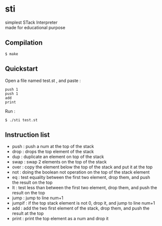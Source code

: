 # sti

simplest STack Interpreter  
made for educational purpose

## Compilation

	$ make
  
## Quickstart

Open a file named test.st , and paste :

```
push 1
push 1
add
print
```

Run :

	$ ./sti test.st
  
  
## Instruction list

- push <num> : push a num at the top of the stack
- drop : drops the top element of the stack
- dup : duplicate an element on top of the stack
- swap : swap 2 elements on the top of the stack
- over : copy the element below the top of the stack and put it at the top
- not : doing the boolean not operation on the top of the stack element
- eq : test equality between the first two element, drop them, and push the result on the top
- lt : test less than between the first two element, drop them, and push the result on the top
- jump <num> : jump to line num+1
- jumpif <num> : if the top stack element is not 0, drop it, and jump to line num+1
- add : add the two first element of the stack, drop them, and push the result at the top
- print : print the top element as a num and drop it
